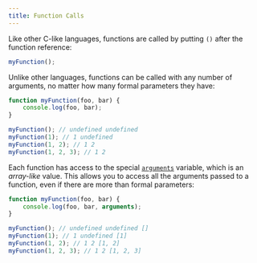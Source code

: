 ```yaml
---
title: Function Calls
---
```


Like other C-like languages, functions are called by putting `()` after the
function reference:

```javascript
myFunction();
```

Unlike other languages, functions can be called with any number of arguments,
no matter how many formal parameters they have:

```javascript
function myFunction(foo, bar) {
    console.log(foo, bar);
}

myFunction(); // undefined undefined
myFunction(1); // 1 undefined
myFunction(1, 2); // 1 2
myFunction(1, 2, 3); // 1 2
```

Each function has access to the special [`arguments`][arguments] variable,
which is an _array-like_ value. This allows you to access all the arguments
passed to a function, even if there are more than formal parameters:

```javascript
function myFunction(foo, bar) {
    console.log(foo, bar, arguments);
}

myFunction(); // undefined undefined []
myFunction(1); // 1 undefined [1]
myFunction(1, 2); // 1 2 [1, 2]
myFunction(1, 2, 3); // 1 2 [1, 2, 3]
```

[arguments]: https://developer.mozilla.org/en-US/docs/Web/JavaScript/Reference/Functions/arguments
